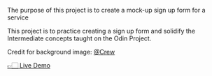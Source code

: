 <p>The purpose of this project is to create a mock-up sign up form for a service</p>
<p>This project is to practice creating a sign up form and solidify the Intermediate concepts taught on the Odin Project.</p>
<p>Credit for background image: <a href='https://unsplash.com/photos/IXHNBGTKJfw'>@Crew</a></p>
<a href='https://xyzuka.github.io/Mock-Sign-Up-Form/'>👉🏻 Live Demo</a>
